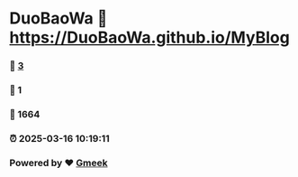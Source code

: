 # DuoBaoWa :link: https://DuoBaoWa.github.io/MyBlog 
### :page_facing_up: [3](https://DuoBaoWa.github.io/MyBlog/tag.html) 
### :speech_balloon: 1 
### :hibiscus: 1664 
### :alarm_clock: 2025-03-16 10:19:11 
### Powered by :heart: [Gmeek](https://github.com/Meekdai/Gmeek)
